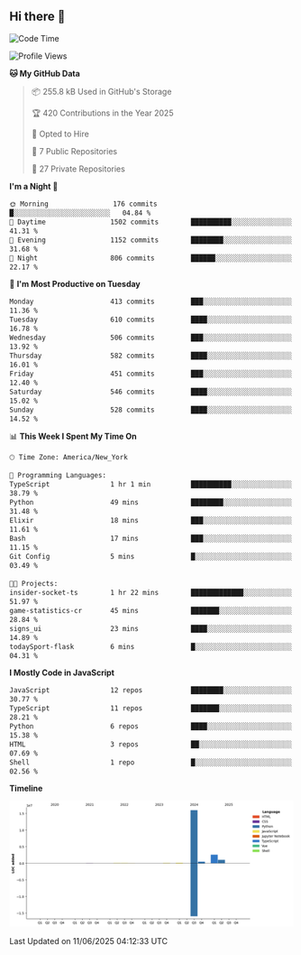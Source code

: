 ## Hi there 👋

<!--START_SECTION:waka-->
![Code Time](http://img.shields.io/badge/Code%20Time-335%20hrs%2039%20mins-blue)

![Profile Views](http://img.shields.io/badge/Profile%20Views-5-blue)

**🐱 My GitHub Data** 

> 📦 255.8 kB Used in GitHub's Storage 
 > 
> 🏆 420 Contributions in the Year 2025
 > 
> 💼 Opted to Hire
 > 
> 📜 7 Public Repositories 
 > 
> 🔑 27 Private Repositories 
 > 
**I'm a Night 🦉** 

```text
🌞 Morning                176 commits         █░░░░░░░░░░░░░░░░░░░░░░░░   04.84 % 
🌆 Daytime                1502 commits        ██████████░░░░░░░░░░░░░░░   41.31 % 
🌃 Evening                1152 commits        ████████░░░░░░░░░░░░░░░░░   31.68 % 
🌙 Night                  806 commits         ██████░░░░░░░░░░░░░░░░░░░   22.17 % 
```
📅 **I'm Most Productive on Tuesday** 

```text
Monday                   413 commits         ███░░░░░░░░░░░░░░░░░░░░░░   11.36 % 
Tuesday                  610 commits         ████░░░░░░░░░░░░░░░░░░░░░   16.78 % 
Wednesday                506 commits         ███░░░░░░░░░░░░░░░░░░░░░░   13.92 % 
Thursday                 582 commits         ████░░░░░░░░░░░░░░░░░░░░░   16.01 % 
Friday                   451 commits         ███░░░░░░░░░░░░░░░░░░░░░░   12.40 % 
Saturday                 546 commits         ████░░░░░░░░░░░░░░░░░░░░░   15.02 % 
Sunday                   528 commits         ████░░░░░░░░░░░░░░░░░░░░░   14.52 % 
```


📊 **This Week I Spent My Time On** 

```text
🕑︎ Time Zone: America/New_York

💬 Programming Languages: 
TypeScript               1 hr 1 min          ██████████░░░░░░░░░░░░░░░   38.79 % 
Python                   49 mins             ████████░░░░░░░░░░░░░░░░░   31.48 % 
Elixir                   18 mins             ███░░░░░░░░░░░░░░░░░░░░░░   11.61 % 
Bash                     17 mins             ███░░░░░░░░░░░░░░░░░░░░░░   11.15 % 
Git Config               5 mins              █░░░░░░░░░░░░░░░░░░░░░░░░   03.49 % 

🐱‍💻 Projects: 
insider-socket-ts        1 hr 22 mins        █████████████░░░░░░░░░░░░   51.97 % 
game-statistics-cr       45 mins             ███████░░░░░░░░░░░░░░░░░░   28.84 % 
signs_ui                 23 mins             ████░░░░░░░░░░░░░░░░░░░░░   14.89 % 
todaySport-flask         6 mins              █░░░░░░░░░░░░░░░░░░░░░░░░   04.31 % 
```

**I Mostly Code in JavaScript** 

```text
JavaScript               12 repos            ████████░░░░░░░░░░░░░░░░░   30.77 % 
TypeScript               11 repos            ███████░░░░░░░░░░░░░░░░░░   28.21 % 
Python                   6 repos             ████░░░░░░░░░░░░░░░░░░░░░   15.38 % 
HTML                     3 repos             ██░░░░░░░░░░░░░░░░░░░░░░░   07.69 % 
Shell                    1 repo              █░░░░░░░░░░░░░░░░░░░░░░░░   02.56 % 
```



**Timeline**

![Lines of Code chart](https://raw.githubusercontent.com/dikshithvishnu/dikshithvishnu/main/assets/bar_graph.png)


 Last Updated on 11/06/2025 04:12:33 UTC
<!--END_SECTION:waka-->
